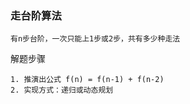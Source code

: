 ### 走台阶算法

```text
有n步台阶，一次只能上1步或2步，共有多少种走法
```

解题步骤
```text
1. 推演出公式 f(n) = f(n-1) + f(n-2)
2. 实现方式：递归或动态规划
```
